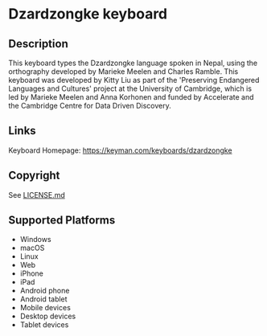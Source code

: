 Dzardzongke keyboard
==============

Description
-----------
This keyboard types the Dzardzongke language spoken in Nepal, using the orthography developed by Marieke Meelen and Charles Ramble. This keyboard was developed by Kitty Liu as part of the 'Preserving Endangered Languages and Cultures' project at the University of Cambridge, which is led by Marieke Meelen and Anna Korhonen and funded by Accelerate and the Cambridge Centre for Data Driven Discovery. 

Links
-----
Keyboard Homepage: https://keyman.com/keyboards/dzardzongke

Copyright
---------
See [LICENSE.md](LICENSE.md)

Supported Platforms
-------------------
 * Windows
 * macOS
 * Linux
 * Web
 * iPhone
 * iPad
 * Android phone
 * Android tablet
 * Mobile devices
 * Desktop devices
 * Tablet devices

